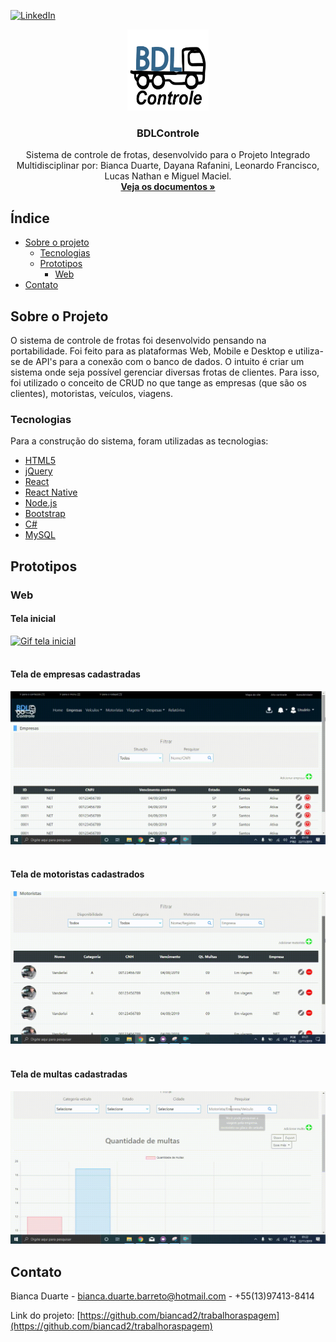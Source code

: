 [![LinkedIn][linkedin-shield]][linkedin-url]



<!-- IMAGEM -->

<p align="center">
  <a href="https://github.com/biancad2/trabalhoraspagem">
    <img src="/frontend/src/assets/logo.png" alt="Logo" width="130" height="130">
  </a>
 
  <h3 align="center">BDLControle</h3>

  <p align="center">
    Sistema de controle de frotas, desenvolvido para o Projeto Integrado Multidisciplinar por: Bianca Duarte, Dayana Rafanini, Leonardo Francisco, Lucas Nathan e Miguel Maciel. 
    <br />
    <a href="https://github.com/biancad2/BDLControle"><strong>Veja os documentos »</strong></a>
  </p>
</p>


<!-- INDICE  -->
## Índice

* [Sobre o projeto](#sobre-o-projeto)
  * [Tecnologias](#tecnologias)
  * [Prototipos](#prototipos)
    - [Web](#web)
* [Contato](#contato)




<!-- INFORMAÇÕES PROJETO -->
## Sobre o Projeto
O sistema de controle de frotas foi desenvolvido pensando na portabilidade. Foi feito para as plataformas Web, Mobile e Desktop e utiliza-se de API's para a conexão com o banco de dados. O intuito é criar um sistema onde seja possível gerenciar diversas frotas de clientes. Para isso, foi utilizado o conceito de CRUD no que tange as empresas (que são os clientes), motoristas, veículos, viagens.



### Tecnologias
Para a construção do sistema, foram utilizadas as tecnologias: 
* [HTML5](https://html.spec.whatwg.org/multipage/)
* [jQuery](https://jquery.com)
* [React](https://pt-br.reactjs.org/)
* [React Native](http://www.reactnative.com/)
* [Node.js](https://nodejs.org/en/)
* [Bootstrap](https://getbootstrap.com/)
* [C#](https://www.w3schools.com/cs/)
* [MySQL](https://www.mysql.com)



<!-- PROTOTIPOS -->
## Prototipos

### Web 

#### Tela inicial
[![Gif tela inicial][tela-inicial-screenshot]](/prototipo/inicio.gif)
<br>
<br>
#### Tela de empresas cadastradas
[![Gif tela empresas][tela-empresas-screenshot]](/prototipo/empresas.gif)
<br>
<br>
#### Tela de motoristas cadastrados
[![Gif tela motoristas][tela-motoristas-screenshot]](/prototipo/motoristas.gif)
<br>
<br>
#### Tela de multas cadastradas
[![Gif tela multas][tela-multas-screenshot]](/prototipo/multas.gif)




<!-- CONTATO -->
## Contato

Bianca Duarte - bianca.duarte.barreto@hotmail.com - +55(13)97413-8414 

Link do projeto: [https://github.com/biancad2/trabalhoraspagem](https://github.com/biancad2/trabalhoraspagem)




<!-- LINKS & IMAGENS -->
[linkedin-shield]: https://img.shields.io/badge/-LinkedIn-black.svg?style=flat-square&logo=linkedin&colorB=555
[linkedin-url]: https://linkedin.com/in/bianca-duarte
[tela-inicial-screenshot]: /prototipo/inicio.gif
[tela-empresas-screenshot]: /prototipo/empresas.gif
[tela-motoristas-screenshot]: /prototipo/motoristas.gif
[tela-multas-screenshot]: /prototipo/multas.gif

